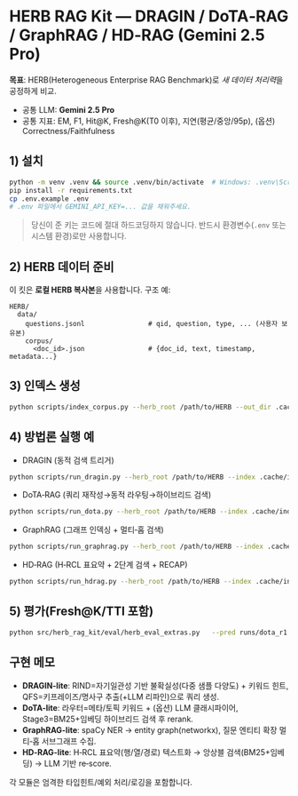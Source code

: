 # HERB RAG Kit — DRAGIN / DoTA‑RAG / GraphRAG / HD‑RAG (Gemini 2.5 Pro)

**목표**: HERB(Heterogeneous Enterprise RAG Benchmark)로 *새 데이터 처리력*을 공정하게 비교.
- 공통 LLM: **Gemini 2.5 Pro**
- 공통 지표: EM, F1, Hit@K, Fresh@K(T0 이후), 지연(평균/중앙/95p), (옵션) Correctness/Faithfulness

## 1) 설치
```bash
python -m venv .venv && source .venv/bin/activate  # Windows: .venv\Scripts\activate
pip install -r requirements.txt
cp .env.example .env
# .env 파일에서 GEMINI_API_KEY=... 값을 채워주세요.
```

> 당신이 준 키는 코드에 절대 하드코딩하지 않습니다. 반드시 환경변수(`.env` 또는 시스템 환경)로만 사용합니다.

## 2) HERB 데이터 준비
이 킷은 **로컬 HERB 복사본**을 사용합니다. 구조 예:
```
HERB/
  data/
    questions.jsonl                # qid, question, type, ... (사용자 보유본)
    corpus/
      <doc_id>.json                # {doc_id, text, timestamp, metadata...}
```

## 3) 인덱스 생성
```bash
python scripts/index_corpus.py --herb_root /path/to/HERB --out_dir .cache/index
```

## 4) 방법론 실행 예
- DRAGIN (동적 검색 트리거)
```bash
python scripts/run_dragin.py --herb_root /path/to/HERB --index .cache/index --out runs/dragin_r1.jsonl
```
- DoTA‑RAG (쿼리 재작성→동적 라우팅→하이브리드 검색)
```bash
python scripts/run_dota.py --herb_root /path/to/HERB --index .cache/index --out runs/dota_r1.jsonl
```
- GraphRAG (그래프 인덱싱 + 멀티‑홉 검색)
```bash
python scripts/run_graphrag.py --herb_root /path/to/HERB --index .cache/index --out runs/graphrag_r1.jsonl
```
- HD‑RAG (H‑RCL 표요약 + 2단계 검색 + RECAP)
```bash
python scripts/run_hdrag.py --herb_root /path/to/HERB --index .cache/index --out runs/hdrag_r1.jsonl
```

## 5) 평가(Fresh@K/TTI 포함)
```bash
python src/herb_rag_kit/eval/herb_eval_extras.py   --pred runs/dota_r1.jsonl runs/dota_r2.jsonl   --gold /path/to/HERB/data/gold.jsonl   --t0 2025-07-01T00:00:00Z   --k 1 5 10   --tti_metric hit@1 --tti_threshold 0.5   --out results_dota_tti.json
```

## 구현 메모
- **DRAGIN-lite**: RIND=자기일관성 기반 불확실성(다중 샘플 다양도) + 키워드 힌트, QFS=키프레이즈/명사구 추출(+LLM 리파인)으로 쿼리 생성.
- **DoTA-lite**: 라우터=메타/토픽 키워드 + (옵션) LLM 클래시파이어, Stage3=BM25+임베딩 하이브리드 검색 후 rerank.
- **GraphRAG-lite**: spaCy NER → entity graph(networkx), 질문 엔티티 확장 멀티‑홉 서브그래프 수집.
- **HD‑RAG-lite**: H‑RCL 표요약(행/열/경로) 텍스트화 → 앙상블 검색(BM25+임베딩) → LLM 기반 re‑score.

각 모듈은 엄격한 타입힌트/예외 처리/로깅을 포함합니다.
